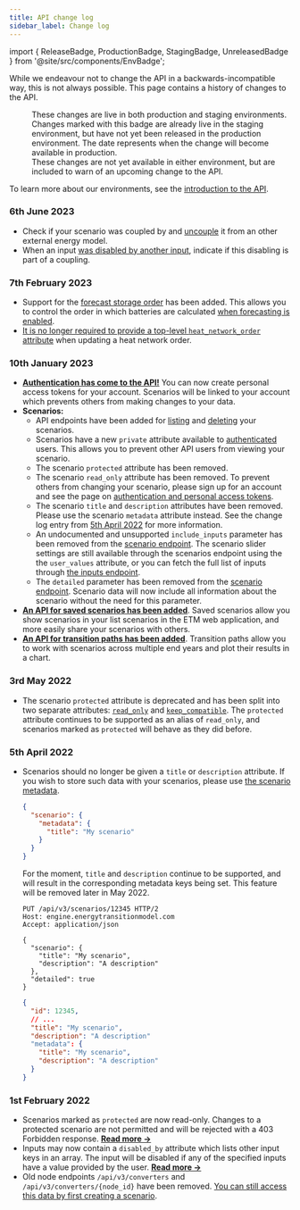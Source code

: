 ```yaml
---
title: API change log
sidebar_label: Change log
---
```


import { ReleaseBadge, ProductionBadge, StagingBadge, UnreleasedBadge } from '@site/src/components/EnvBadge';

While we endeavour not to change the API in a backwards-incompatible way, this is not always possible. This page contains a history of changes to the API.

<dl>
  <dt><ProductionBadge nolink /></dt>
  <dd>
    These changes are live in both production and staging environments.
  </dd>

  <dt style={{ marginTop: '1rem' }}><StagingBadge nolink /></dt>
  <dd>
    Changes marked with this badge are already live in the staging environment, but have not yet been released in the production environment. The date represents when the change will become available in production.
  </dd>


  <dt style={{ marginTop: '1rem' }}><UnreleasedBadge nolink /></dt>
  <dd>
    These changes are not yet available in either environment, but are included to warn of an upcoming change to the API.
  </dd>
</dl>

To learn more about our environments, see the [introduction to the API](intro.md#environments).

### 6th June 2023 <ReleaseBadge name="2023.06" />

* Check if your scenario was coupled by and [uncouple](scenarios.md#scenario-couplings) it from an other external energy model.
* When an input [was disabled by another input](inputs.md#mutually-exclusive-inputs), indicate if this disabling is part of a coupling.

### 7th February 2023 <ReleaseBadge name="2023.02" />

* Support for the [forecast storage order](forecast-storage-order.md) has been added. This allows you to control the order in which batteries are calculated [when forecasting is enabled](../main/battery-forecasting.md).
* [It is no longer required to provide a top-level `heat_network_order` attribute](heat-network-order.md#optional-top-level-key) when updating a heat network order.

### 10th January 2023 <ReleaseBadge name="2023.01" />

* [**Authentication has come to the API!**](authentication.md) You can now create personal access tokens for your account. Scenarios will be linked to your account which prevents others from making changes to your data.
* **Scenarios:**
  * API endpoints have been added for [listing](scenarios.md#listing-your-scenarios) and [deleting](scenarios.md#deleting-your-scenarios) your scenarios.
  * Scenarios have a new `private` attribute available to [authenticated](authentication.md) users. This allows you to prevent other API users from viewing your scenario.
  * The scenario `protected` attribute has been removed.
  * The scenario `read_only` attribute has been removed. To prevent others from changing your scenario, please sign up for an account and see the page on [authentication and personal access tokens](authentication.md).
  * The scenario `title` and `description` attributes have been removed. Please use the scenario `metadata` attribute instead. See the change log entry from [5th April 2022](#5th-april-2022-) for more information.
  * An undocumented and unsupported `include_inputs` parameter has been removed from the [scenario endpoint](scenarios.md#get-information-about-a-scenario). The scenario slider settings are still available through the scenarios endpoint using the the `user_values` attribute, or you can fetch the full list of inputs through [the inputs endpoint](inputs.md).
  * The `detailed` parameter has been removed from the [scenario endpoint](scenarios.md#get-information-about-a-scenario). Scenario data will now include all information about the scenario without the need for this parameter.
* [**An API for saved scenarios has been added**](saved-scenarios.md). Saved scenarios allow you show scenarios in your list scenarios in the ETM web application, and more easily share your scenarios with others.
* [**An API for transition paths has been added**](transition-paths.md). Transition paths allow you to work with scenarios across multiple end years and plot their results in a chart.

### 3rd May 2022 <ReleaseBadge name="2022.05" />

* The scenario `protected` attribute is deprecated and has been split into two separate attributes: [`read_only`](scenarios#read-only-scenarios) and [`keep_compatible`](scenarios.md#forward-compatibility). The `protected` attribute continues to be supported as an alias of `read_only`, and scenarios marked as `protected` will behave as they did before.

### 5th April 2022 <ReleaseBadge name="2022.04" />

* Scenarios should no longer be given a `title` or `description` attribute. If you wish to store such data with your scenarios, please use [the scenario metadata](scenarios.md#metadata).

  ```json
  {
    "scenario": {
      "metadata": {
        "title": "My scenario"
      }
    }
  }
  ```

  For the moment, `title` and `description` continue to be supported, and will result in the corresponding metadata keys being set. This feature will be removed later in May 2022.

  ```http title="Example request"
  PUT /api/v3/scenarios/12345 HTTP/2
  Host: engine.energytransitionmodel.com
  Accept: application/json

  {
    "scenario": {
      "title": "My scenario",
      "description": "A description"
    },
    "detailed": true
  }
  ```

  ```json title="Example response"
  {
    "id": 12345,
    // ...
    "title": "My scenario",
    "description": "A description"
    "metadata": {
      "title": "My scenario",
      "description": "A description"
    }
  }
  ```

### 1st February 2022 <ReleaseBadge name="2022.02" />

* Scenarios marked as `protected` are now read-only. Changes to a protected scenario are not permitted and will be rejected with a 403 Forbidden response. [**Read more →**](scenarios.md#protected-scenarios)
* Inputs may now contain a `disabled_by` attribute which lists other input keys in an array. The input will be disabled if any of the specified inputs have a value provided by the user. [**Read more →**](inputs.md#mutually-exclusive-inputs)
* Old node endpoints `/api/v3/converters` and `/api/v3/converters/{node_id}` have been removed. [You can still access this data by first creating a scenario](nodes.md).
